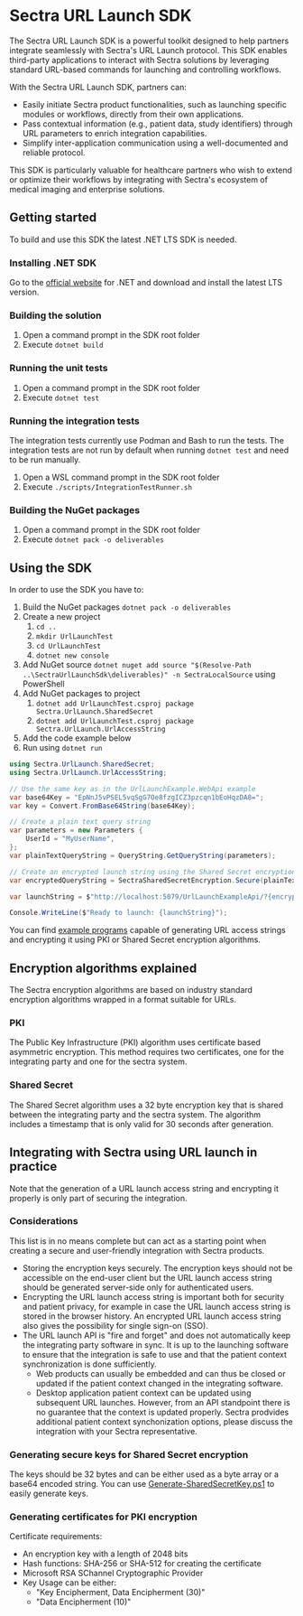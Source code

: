 # Sectra URL Launch SDK

The Sectra URL Launch SDK is a powerful toolkit designed to help partners integrate seamlessly with Sectra's URL Launch protocol. This SDK enables third-party applications to interact with Sectra solutions by leveraging standard URL-based commands for launching and controlling workflows.

With the Sectra URL Launch SDK, partners can:
- Easily initiate Sectra product functionalities, such as launching specific modules or workflows, directly from their own applications.
- Pass contextual information (e.g., patient data, study identifiers) through URL parameters to enrich integration capabilities.
- Simplify inter-application communication using a well-documented and reliable protocol.

This SDK is particularly valuable for healthcare partners who wish to extend or optimize their workflows by integrating with Sectra's ecosystem of medical imaging and enterprise solutions.

## Getting started
To build and use this SDK the latest .NET LTS SDK is needed.

### Installing .NET SDK
Go to the [official website](https://dotnet.microsoft.com/en-us/download) for .NET and download and install the latest LTS version.

### Building the solution
1. Open a command prompt in the SDK root folder
1. Execute `dotnet build`

### Running the unit tests
1. Open a command prompt in the SDK root folder
1. Execute `dotnet test`

### Running the integration tests
The integration tests currently use Podman and Bash to run the tests. The integration tests are not run by default when running `dotnet test` and need to be run manually.

1. Open a WSL command prompt in the SDK root folder
1. Execute `./scripts/IntegrationTestRunner.sh`

### Building the NuGet packages
1. Open a command prompt in the SDK root folder
1. Execute `dotnet pack -o deliverables`

## Using the SDK

In order to use the SDK you have to:

1. Build the NuGet packages `dotnet pack -o deliverables`
1. Create a new project
    1. `cd ..`
    1. `mkdir UrlLaunchTest`
    1. `cd UrlLaunchTest`
    1. `dotnet new console`
1. Add NuGet source `dotnet nuget add source "$(Resolve-Path ..\SectraUrlLaunchSdk\deliverables)" -n SectraLocalSource` using PowerShell
1. Add NuGet packages to project
    1. `dotnet add UrlLaunchTest.csproj package Sectra.UrlLaunch.SharedSecret`
    1. `dotnet add UrlLaunchTest.csproj package Sectra.UrlLaunch.UrlAccessString`
1. Add the code example below
1. Run using `dotnet run`

```csharp
using Sectra.UrlLaunch.SharedSecret;
using Sectra.UrlLaunch.UrlAccessString;

// Use the same key as in the UrlLaunchExample.WebApi example
var base64Key = "EpNnJ5vPSEL5vqSgG7Oe8fzgICZ3pzcqn1bEoHqzDA8=";
var key = Convert.FromBase64String(base64Key);

// Create a plain text query string
var parameters = new Parameters {
    UserId = "MyUserName",
};
var plainTextQueryString = QueryString.GetQueryString(parameters);

// Create an encrypted launch string using the Shared Secret encryption algorithm
var encryptedQueryString = SectraSharedSecretEncryption.Secure(plainTextQueryString, key);

var launchString = $"http://localhost:5079/UrlLaunchExampleApi/?{encryptedQueryString}";

Console.WriteLine($"Ready to launch: {launchString}");
```

You can find [example programs](examples) capable of generating URL access strings and encrypting it using PKI or Shared Secret encryption algorithms.

## Encryption algorithms explained

The Sectra encryption algorithms are based on industry standard encryption algorithms wrapped in a format suitable for URLs.

### PKI

The Public Key Infrastructure (PKI) algorithm uses certificate based asymmetric encryption. This method requires two certificates, one for the integrating party and one for the sectra system.

### Shared Secret

The Shared Secret algorithm uses a 32 byte encryption key that is shared between the integrating party and the sectra system. The algorithm includes a timestamp that is only valid for 30 seconds after generation.

## Integrating with Sectra using URL launch in practice

Note that the generation of a URL launch access string and encrypting it properly is only part of securing the integration.

### Considerations

This list is in no means complete but can act as a starting point when creating a secure and user-friendly integration with Sectra products.

- Storing the encryption keys securely. The encryption keys should not be accessible on the end-user client but the URL launch access string should be generated server-side only for authenticated users.
- Encrypting the URL launch access string is important both for security and patient privacy, for example in case the URL launch access string is stored in the browser history. An encrypted URL launch access string also gives the possibility for single sign-on (SSO).
- The URL launch API is "fire and forget" and does not automatically keep the integrating party software in sync. It is up to the launching software to ensure that the integration is safe to use and that the patient context synchronization is done sufficiently.
    - Web products can usually be embedded and can thus be closed or updated if the patient context changed in the integrating software.
    - Desktop application patient context can be updated using subsequent URL launches. However, from an API standpoint there is no guarantee that the context is updated properly. Sectra prodvides additional patient context synchonization options, please discuss the integration with your Sectra representative.

### Generating secure keys for Shared Secret encryption

The keys should be 32 bytes and can be either used as a byte array or a base64 encoded string. You can use [Generate-SharedSecretKey.ps1](scripts/Generate-SharedSecretKey.ps1) to easily generate keys.

### Generating certificates for PKI encryption

Certificate requirements:

- An encryption key with a length of 2048 bits
- Hash functions: SHA-256 or SHA-512 for creating the certificate
- Microsoft RSA SChannel Cryptographic Provider
- Key Usage can be either:
    - "Key Encipherment, Data Encipherment (30)"
    - "Data Encipherment (10)"
